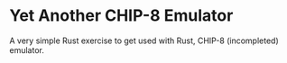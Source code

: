 # Yet Another CHIP-8 Emulator

A very simple Rust exercise to get used with Rust, CHIP-8 (incompleted) emulator.
